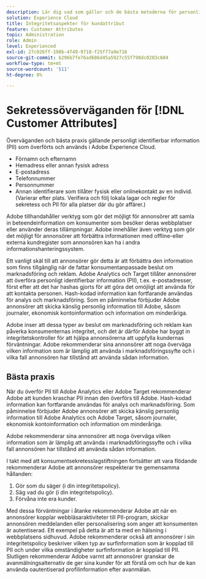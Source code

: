 ```yaml
---
description: Lär dig vad som gäller och de bästa metoderna för personligt identifierbar information (PII) som överförts och används i Experience Cloud.
solution: Experience Cloud
title: Integritetsaspekter för kundattribut
feature: Customer Attributes
topic: Administration
role: Admin
level: Experienced
exl-id: 27c026ff-198b-4f49-9718-f25f77a9e716
source-git-commit: b296b7fe76ad686d45a5927c55f798dc0203c684
workflow-type: tm+mt
source-wordcount: '511'
ht-degree: 0%

---
```


# Sekretessöverväganden för [!DNL Customer Attributes]

Överväganden och bästa praxis gällande personligt identifierbar information (PII) som överförts och används i Adobe Experience Cloud.

* Förnamn och efternamn
* Hemadress eller annan fysisk adress
* E-postadress
* Telefonnummer
* Personnummer
* Annan identifierare som tillåter fysisk eller onlinekontakt av en individ. (Varierar efter plats. Verifiera och följ lokala lagar och regler för sekretess och PII för alla platser där du gör affärer.)

Adobe tillhandahåller verktyg som gör det möjligt för annonsörer att samla in beteendeinformation om konsumenter som besöker deras webbplatser eller använder deras tillämpningar. Adobe innehåller även verktyg som gör det möjligt för annonsörer att förbättra informationen med offline-eller externa kundregister som annonsören kan ha i andra informationshanteringssystem.

Ett vanligt skäl till att annonsörer gör detta är att förbättra den information som finns tillgänglig när de fattar konsumentanpassade beslut om marknadsföring och reklam. Adobe Analytics och Target tillåter annonsörer att överföra personligt identifierbar information (PII), t.ex. e-postadresser, först efter att det har hashas gjorts för att göra det omöjligt att använda för att kontakta personen. Hash-kodad information kan fortfarande användas för analys och marknadsföring. Som en påminnelse förbjuder Adobe annonsörer att skicka känslig personlig information till Adobe, såsom journaler, ekonomisk kontoinformation och information om minderåriga.

Adobe inser att dessa typer av beslut om marknadsföring och reklam kan påverka konsumenternas integritet, och det är därför Adobe har byggt in integritetskontroller för att hjälpa annonsörerna att uppfylla kundernas förväntningar. Adobe rekommenderar sina annonsörer att noga överväga vilken information som är lämplig att använda i marknadsföringssyfte och i vilka fall annonsören har tillstånd att använda sådan information.

## Bästa praxis

När du överför PII till Adobe Analytics eller Adobe Target rekommenderar Adobe att kunden kraschar PII innan den överförs till Adobe. Hash-kodad information kan fortfarande användas för analys och marknadsföring. Som påminnelse förbjuder Adobe annonsörer att skicka känslig personlig information till Adobe Analytics och Adobe Target, såsom journaler, ekonomisk kontoinformation och information om minderåriga.

Adobe rekommenderar sina annonsörer att noga överväga vilken information som är lämplig att använda i marknadsföringssyfte och i vilka fall annonsören har tillstånd att använda sådan information.

I takt med att konsumentsekretesslagstiftningen fortsätter att vara flödande rekommenderar Adobe att annonsörer respekterar tre gemensamma hållanden:

1. Gör som du säger (i din integritetspolicy).
1. Säg vad du gör (i din integritetspolicy).
1. Förvåna inte era kunder.

Med dessa förväntningar i åtanke rekommenderar Adobe att när en annonsörer kopplar webbläsaraktiviteter till PII-program, skickar annonsören meddelanden eller personalisering som anger att konsumenten är autentiserad. Ett exempel på detta är att ta med en hälsning i webbplatsens sidhuvud. Adobe rekommenderar också att annonsörer i sin integritetspolicy beskriver vilken typ av surfinformation som är kopplad till PII och under vilka omständigheter surfinformation är kopplad till PII. Slutligen rekommenderar Adobe varmt att annonsörer granskar de avanmälningsalternativ de ger sina kunder för att förstå om och hur de kan använda oautentiserad profilinformation efter avanmälan.
